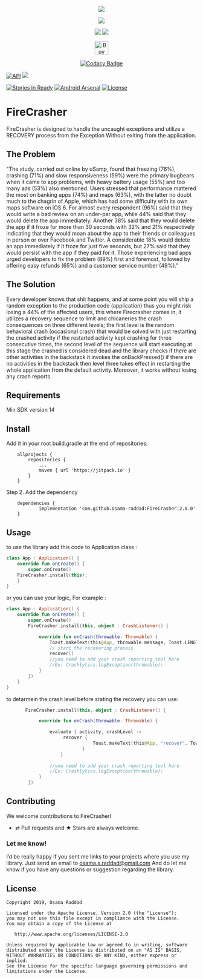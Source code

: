 <p align="center">
<img src='https://cdn-images-1.medium.com/max/2600/1*7CVLni2XSYNFzy7dRHLtsQ.png'/>
</p>
<p align="center">
<a href='https://bintray.com/osama-raddad/maven/fire-crasher?source=watch' alt='Get automatic notifications about new "fire-crasher" versions'><img src='https://www.bintray.com/docs/images/bintray_badge_color.png'></a>
</p>
<p align="center">
 <a href="http://www.methodscount.com/?lib=com.osama.firecrasher%3Afirecrasher%3A1.0"><img src="https://img.shields.io/badge/Methods count-83-e91e63.svg"/></a> <a href="http://www.methodscount.com/?lib=com.osama.firecrasher%3Afirecrasher%3A1.0"><img src="https://img.shields.io/badge/Size-10 KB-e91e63.svg"/></a>
</p>
<p align="center">
<a href='https://ko-fi.com/A4763RZL' target='_blank'><img height='36' style='border:0px;height:36px;' src='https://az743702.vo.msecnd.net/cdn/kofi2.png?v=0' border='0' alt='Buy Me a Coffee at ko-fi.com' /></a>
</p>

</p>
<p align="center">
<a href='https://www.codacy.com/app/osama-s-raddad/FireCrasher?utm_source=github.com&amp;utm_medium=referral&amp;utm_content=osama-raddad/FireCrasher&amp;utm_campaign=Badge_Grade' target='_blank'><img src='https://api.codacy.com/project/badge/Grade/4da668c9125b401babee42dbb9283f22' border='0' alt='Codacy Badge' /></a>
</p>

[![API](https://img.shields.io/badge/API-14%2B-blue.svg?style=flat)](https://android-arsenal.com/api?level=14) [![](https://jitpack.io/v/osama-raddad/FireCrasher.svg)](https://jitpack.io/#osama-raddad/FireCrasher)

[![Stories in Ready](https://badge.waffle.io/osama-raddad/FireCrasher.png?label=ready&title=Ready)](https://waffle.io/osama-raddad/FireCrasher) [![Android Arsenal](https://img.shields.io/badge/Android%20Arsenal-FireCrasher-green.svg?style=true)](https://android-arsenal.com/details/1/3599) [![License](https://img.shields.io/badge/License-Apache%202.0-blue.svg)](https://opensource.org/licenses/Apache-2.0)

# FireCrasher

FireCrasher is designed to handle the uncaught exceptions and utilize a RECOVERY process from the Exception 
Without exiting from the application.

## The Problem

"The study, carried out online by uSamp, found that freezing (76%), crashing (71%) and slow responsiveness (59%) were the primary bugbears when it came to app problems, with heavy battery usage (55%) and too many ads (53%) also mentioned. Users stressed that performance mattered the most on banking apps (74%) and maps (63%), with the latter no doubt much to the chagrin of Apple, which has had some difficulty with its own maps software on iOS 6. For almost every respondent (96%) said that they would write a bad review on an under-par app, while 44% said that they would delete the app immediately. Another 38% said that they would delete the app if it froze for more than 30 seconds with 32% and 21% respectively indicating that they would moan about the app to their friends or colleagues in person or over Facebook and Twitter. A considerable 18% would delete an app immediately if it froze for just five seconds, but 27% said that they would persist with the app if they paid for it. Those experiencing bad apps urged developers to fix the problem (89%) first and foremost, followed by offering easy refunds (65%) and a customer service number (49%)."

## The Solution

Every developer knows that shit happens, and at some point you will ship a random exception to the production code (application) thus you might risk losing a 44% of the affected users, this where Firecrasher comes in, it utilizes a recovery sequence to limit and chicaneries the crash consequences on three different levels; the first level is the random behavioral crash (occasional crash) that would be solved with just restarting the crashed activity if the restarted activity kept crashing for three consecutive times, the second level of the sequence will start executing at this stage the crashed is considered dead and the library checks if there are other activities in the backstack it invokes the onBackPressed() if there are no activities in the backstack then level three takes effect in restarting the whole application from the default activity. Moreover, it works without losing any crash reports.

## Requirements

Min SDK version 14


## Install
Add it in your root build.gradle at the end of repositories:

```groove
	allprojects {
		repositories {
			...
			maven { url 'https://jitpack.io' }
		}
	}
```
Step 2. Add the dependency

```groove
	dependencies {
	        implementation 'com.github.osama-raddad:FireCrasher:2.0.0'
	}
```

## Usage

to use the library add this code to Application class :

```kotlin
class App : Application() {
    override fun onCreate() {
        super.onCreate()
	FireCrasher.install(this);
    }
}
```

or you can use your logic, For example :

```kotlin
class App : Application() {
    override fun onCreate() {
        super.onCreate()
        FireCrasher.install(this, object : CrashListener() {

            override fun onCrash(throwable: Throwable) {
                Toast.makeText(this@App, throwable.message, Toast.LENGTH_SHORT).show()
                // start the recovering process
                recover()
                //you need to add your crash reporting tool here
                //Ex: Crashlytics.logException(throwable);
            }
        })
    }
}
```

to detarmein the crash level before srating the recovery you can use:
```kotlin
       FireCrasher.install(this, object : CrashListener() {

            override fun onCrash(throwable: Throwable) {

                evaluate { activity, crashLevel ->
                     recover {
                                Toast.makeText(this@App, "recover", Toast.LENGTH_LONG).show()
                            }
                	}
                
                //you need to add your crash reporting tool here
                //Ex: Crashlytics.logException(throwable);
            }
        })
```
## Contributing

We welcome contributions to FireCrasher!
* ⇄ Pull requests and ★ Stars are always welcome.

### Let me know!

I’d be really happy if you sent me links to your projects where you use my library. Just send an email to osama.s.raddad@gmail.com And do let me know if you have any questions or suggestion regarding the library. 

## License

    Copyright 2019, Osama Raddad

    Licensed under the Apache License, Version 2.0 (the "License");
    you may not use this file except in compliance with the License.
    You may obtain a copy of the License at

       http://www.apache.org/licenses/LICENSE-2.0

    Unless required by applicable law or agreed to in writing, software
    distributed under the License is distributed on an "AS IS" BASIS,
    WITHOUT WARRANTIES OR CONDITIONS OF ANY KIND, either express or implied.
    See the License for the specific language governing permissions and
    limitations under the License.
